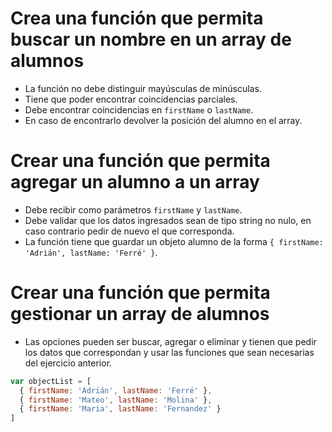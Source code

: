 # Crea una función que permita buscar un nombre en un array de alumnos

- La función no debe distinguir mayúsculas de minúsculas.
- Tiene que poder encontrar coincidencias parciales.
- Debe encontrar coincidencias en `firstName` o `lastName`.
- En caso de encontrarlo devolver la posición del alumno en el array.

# Crear una función que permita agregar un alumno a un array

- Debe recibir como parámetros `firstName` y `lastName`.
- Debe validar que los datos ingresados sean de tipo string no nulo, en caso contrario pedir de nuevo el que corresponda.
- La función tiene que guardar un objeto alumno de la forma `{ firstName: 'Adrián', lastName: 'Ferré' }`.

# Crear una función que permita gestionar un array de alumnos

- Las opciones pueden ser buscar, agregar o eliminar y tienen que pedir los datos que correspondan y usar las funciones que sean necesarias del ejercicio anterior.

```js
var objectList = [
  { firstName: 'Adrián', lastName: 'Ferré' },
  { firstName: 'Mateo', lastName: 'Molina' },
  { firstName: 'Maria', lastName: 'Fernandez' }
]
```